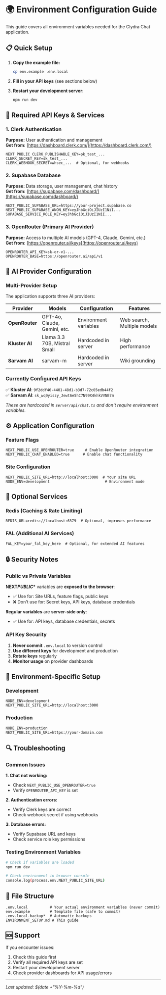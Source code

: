 # 🌍 Environment Configuration Guide

This guide covers all environment variables needed for the Clydra Chat application.

## 📋 Quick Setup

1. **Copy the example file:**

   ```bash
   cp env.example .env.local
   ```

2. **Fill in your API keys** (see sections below)

3. **Restart your development server:**
   ```bash
   npm run dev
   ```

## 🔑 Required API Keys & Services

### 1. Clerk Authentication

**Purpose:** User authentication and management  
**Get from:** [https://dashboard.clerk.com/](https://dashboard.clerk.com/)

```env
NEXT_PUBLIC_CLERK_PUBLISHABLE_KEY=pk_test_...
CLERK_SECRET_KEY=sk_test_...
CLERK_WEBHOOK_SECRET=whsec_...  # Optional, for webhooks
```

### 2. Supabase Database

**Purpose:** Data storage, user management, chat history  
**Get from:** [https://supabase.com/dashboard/](https://supabase.com/dashboard/)

```env
NEXT_PUBLIC_SUPABASE_URL=https://your-project.supabase.co
NEXT_PUBLIC_SUPABASE_ANON_KEY=eyJhbGciOiJIUzI1NiI...
SUPABASE_SERVICE_ROLE_KEY=eyJhbGciOiJIUzI1NiI...
```

### 3. OpenRouter (Primary AI Provider)

**Purpose:** Access to multiple AI models (GPT-4, Claude, Gemini, etc.)  
**Get from:** [https://openrouter.ai/keys](https://openrouter.ai/keys)

```env
OPENROUTER_API_KEY=sk-or-v1-...
OPENROUTER_BASE=https://openrouter.ai/api/v1
```

## 🤖 AI Provider Configuration

### Multi-Provider Setup

The application supports three AI providers:

| Provider       | Models                       | Configuration         | Features                    |
| -------------- | ---------------------------- | --------------------- | --------------------------- |
| **OpenRouter** | GPT-4o, Claude, Gemini, etc. | Environment variables | Web search, Multiple models |
| **Kluster AI** | Llama 3.3 70B, Mistral Small | Hardcoded in server   | High performance            |
| **Sarvam AI**  | sarvam-m                     | Hardcoded in server   | Wiki grounding              |

### Currently Configured API Keys

✅ **Kluster AI**: `9f2ddf46-4401-48d1-b3d7-72c05edb44f2`  
✅ **Sarvam AI**: `sk_wq9yiszy_Jewt6e5hC7N99X4khkVVNE7m`

_These are hardcoded in `server/api/chat.ts` and don't require environment variables._

## ⚙️ Application Configuration

### Feature Flags

```env
NEXT_PUBLIC_USE_OPENROUTER=true     # Enable OpenRouter integration
NEXT_PUBLIC_CHAT_ENABLED=true      # Enable chat functionality
```

### Site Configuration

```env
NEXT_PUBLIC_SITE_URL=http://localhost:3000  # Your site URL
NODE_ENV=development                         # Environment mode
```

## 🔧 Optional Services

### Redis (Caching & Rate Limiting)

```env
REDIS_URL=redis://localhost:6379  # Optional, improves performance
```

### FAL (Additional AI Services)

```env
FAL_KEY=your_fal_key_here  # Optional, for extended AI features
```

## 🔒 Security Notes

### Public vs Private Variables

**NEXT*PUBLIC*\*** variables are **exposed to the browser**:

- ✅ Use for: Site URLs, feature flags, public keys
- ❌ Don't use for: Secret keys, API keys, database credentials

**Regular variables** are **server-side only**:

- ✅ Use for: API keys, database credentials, secrets

### API Key Security

1. **Never commit** `.env.local` to version control
2. **Use different keys** for development and production
3. **Rotate keys** regularly
4. **Monitor usage** on provider dashboards

## 🚀 Environment-Specific Setup

### Development

```env
NODE_ENV=development
NEXT_PUBLIC_SITE_URL=http://localhost:3000
```

### Production

```env
NODE_ENV=production
NEXT_PUBLIC_SITE_URL=https://your-domain.com
```

## 🔍 Troubleshooting

### Common Issues

**1. Chat not working:**

- Check `NEXT_PUBLIC_USE_OPENROUTER=true`
- Verify `OPENROUTER_API_KEY` is set

**2. Authentication errors:**

- Verify Clerk keys are correct
- Check webhook secret if using webhooks

**3. Database errors:**

- Verify Supabase URL and keys
- Check service role key permissions

### Testing Environment Variables

```bash
# Check if variables are loaded
npm run dev

# Check environment in browser console
console.log(process.env.NEXT_PUBLIC_SITE_URL)
```

## 📁 File Structure

```
.env.local          # Your actual environment variables (never commit)
env.example         # Template file (safe to commit)
.env.local.backup*  # Automatic backups
ENVIRONMENT_SETUP.md # This guide
```

## 🆘 Support

If you encounter issues:

1. Check this guide first
2. Verify all required API keys are set
3. Restart your development server
4. Check provider dashboards for API usage/errors

---

_Last updated: $(date +"%Y-%m-%d")_
